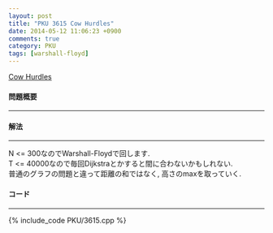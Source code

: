 ```yaml
---
layout: post
title: "PKU 3615 Cow Hurdles"
date: 2014-05-12 11:06:23 +0900
comments: true
category: PKU
tags: [warshall-floyd]
---
```


[Cow Hurdles](http://poj.org/problem?id=3615)

#### 問題概要

****

#### 解法

****

N <= 300なのでWarshall-Floydで回します.  
T <= 40000なので毎回Dijkstraとかすると間に合わないかもしれない.  
普通のグラフの問題と違って距離の和ではなく, 高さのmaxを取っていく.  

#### コード

****

{% include_code PKU/3615.cpp %}
